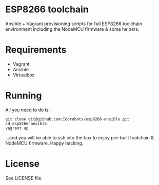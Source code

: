 # ESP8266 toolchain

Ansible + Vagrant provisioning scripts for full ESP8266 toolchain environment including the NodeMCU firmware & some helpers.

# Requirements

  * Vagrant
  * Ansible
  * Virtualbox

# Running

All you need to do is:


```
git clone git@github.com:Idorobots/esp8266-ansible.git
cd esp8266-ansible
vagrant up
```

...and you will be able to ssh into the box to enjoy pre-built toolchain & NodeMCU firmware. Happy hacking.

# License

See LICENSE file.
